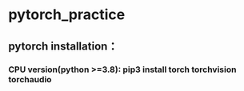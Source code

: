 # pytorch_practice
## pytorch installation：
  ### CPU version(python >=3.8):   pip3 install torch torchvision torchaudio  
